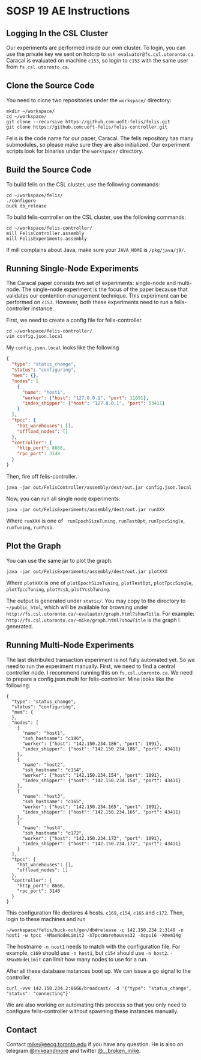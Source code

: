 # SOSP 19 AE Instructions

## Logging In the CSL Cluster

Our experiments are performed inside our own cluster. To login, you can use the private key we sent on hotcrp to `ssh evaluator@fs.csl.utoronto.ca`. Caracal is evaluated on machine `c153`, so login to `c153` with the same user from `fs.csl.utoronto.ca`.

## Clone the Source Code

You need to clone two repositories under the `workspace/` directory:

```
mkdir ~/workspace/
cd ~/workspace/
git clone --recursive https://github.com:uoft-felis/felis.git
git clone https://github.com:uoft-felis/felis-controller.git
```

Felis is the code name for our paper, Caracal. The felis repository has many submodules, so please make sure they are also initialized. Our experiment scripts look for binaries under the `workspace/` directory.

## Build the Source Code

To build felis on the CSL cluster, use the following commands:

```
cd ~/workspace/felis/
./configure
buck db_release
```

To build felis-controller on the CSL cluster, use the following commands:

```
cd ~/workspace/felis-controller/
mill FelisController.assembly
mill FelisExperiments.assembly
```

If mill complains about Java, make sure your `JAVA_HOME` is `/pkg/java/j9/`.

## Running Single-Node Experiments

The Caracal paper consists two set of experiments: single-node and multi-node. The single-node experiment is the focus of the paper because that validates our contention management technique. This experiment can be performed on `c153`. However, both these experiments need to run a felis-controller instance.

First, we need to create a config file for felis-controller.

```
cd ~/workspace/felis-controller/
vim config.json.local
```

My `config.json.local` looks like the following

```json
{
  "type": "status_change",
  "status": "configuring",
  "mem": {},
  "nodes": [
    {
      "name": "host1",
      "worker": {"host": "127.0.0.1", "port": 11091},
      "index_shipper": {"host": "127.0.0.1", "port": 53411}
    }
  ],
  "tpcc": {
    "hot_warehouses": [],
    "offload_nodes": []
  },
  "controller": {
    "http_port": 8666,
    "rpc_port": 3148
  }
}
```

Then, fire off felis-controller.

```
java -jar out/FelisController/assembly/dest/out.jar config.json.local
```

Now, you can run all single node experiments:

```
java -jar out/FelisExperiments/assembly/dest/out.jar runXXX
```

Where `runXXX` is one of ` runEpochSizeTuning`, `runTestOpt`, `runTpccSingle`, `runTuning`, `runYcsb`.

## Plot the Graph

You can use the same jar to plot the graph.

```
java -jar out/FelisExperiments/assembly/dest/out.jar plotXXX
```

Where `plotXXX` is one of `plotEpochSizeTuning`, `plotTestOpt`, `plotTpccSingle`,  `plotTpccTuning`,  `plotYcsb`,  `plotYcsbTuning`.

The output is generated under `static/`. You may copy to the directory to `~/public_html`, which will be available for browsing under `http://fs.csl.utoronto.ca/~evaluator/graph.html?showTitle`. For example: `http://fs.csl.utoronto.ca/~mike/graph.html?showTitle` is the graph I generated.

## Running Multi-Node Experiments

The last distributed transaction experiment is not fully automated yet. So we need to run the experiment manually. First, we need to find a central controller node. I recommend running this on `fs.csl.utoronto.ca`. We need to prepare a config.json.multi for felis-controller. Mine looks like the following:

```
{
  "type": "status_change",
  "status": "configuring",
  "mem": {
  },
  "nodes": [
    {
      "name": "host1",
      "ssh_hostname": "c186",
      "worker": {"host": "142.150.234.186", "port": 1091},
      "index_shipper": {"host": "142.150.234.186", "port": 43411}
    },
    {
      "name": "host2",
      "ssh_hostname": "c154",
      "worker": {"host": "142.150.234.154", "port": 1091},
      "index_shipper": {"host": "142.150.234.154", "port": 43411}
    },
    {
      "name": "host3",
      "ssh_hostname": "c165",
      "worker": {"host": "142.150.234.165", "port": 1091},
      "index_shipper": {"host": "142.150.234.165", "port": 43411}
    },
    {
      "name": "host4",
      "ssh_hostname": "c172",
      "worker": {"host": "142.150.234.172", "port": 1091},
      "index_shipper": {"host": "142.150.234.172", "port": 43411}
    }
  ],
  "tpcc": {
    "hot_warehouses": [],
    "offload_nodes": []
  },
  "controller": {
    "http_port": 8666,
    "rpc_port": 3148
  }
}
```

This configuration file declares 4 hosts. `c169`, `c154`, `c165` and `c172`. Then, login to these machines and run

```
~/workspace/felis/buck-out/gen/db#release -c 142.150.234.2:3148 -n host1 -w tpcc -XMaxNodeLimit2 -XTpccWarehouses32 -Xcpu16 -Xmem14g
```

The hostname `-n host1` needs to match with the configuration file. For example, `c169` should use `-n host1`, but `c154` should use `-n host2`. `-XMaxNodeLimit` can limit how many nodes to use for a run.

After all these database instances boot up. We can issue a go signal to the controller.

```
curl -vvv 142.150.234.2:8666/broadcast/ -d '{"type": "status_change", "status": "connecting"}'
```

We are also working on automating this process so that you only need to configure felis-controller without spawning these instances manually.

## Contact

Contact mike@eecg.toronto.edu if you have any question. He is also on telegram [@mikeandmore](https://t.me/mikeandmore) and twitter [@__broken_mike](https://twitter.com/__broken_mike).